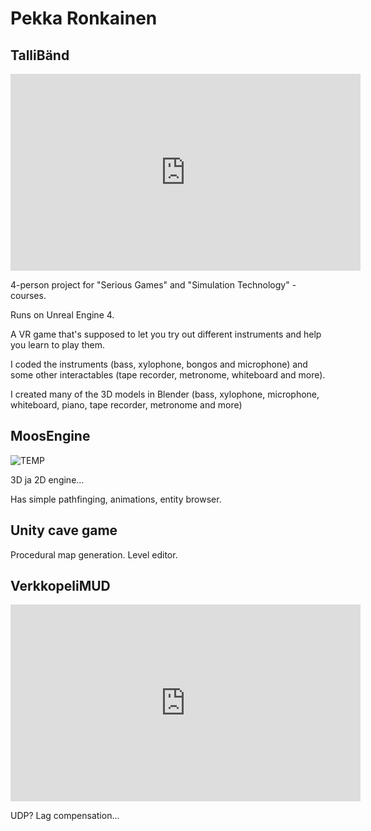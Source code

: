 # Pekka Ronkainen

## TalliBänd

<html>
<body>  
<iframe width="560" height="315" src="https://www.youtube.com/embed/nUWSJ9b5IQo" frameborder="0" allow="accelerometer; autoplay; encrypted-media; gyroscope; picture-in-picture" allowfullscreen></iframe>
</body>
</html>

4-person project for "Serious Games" and "Simulation Technology" -courses.

Runs on Unreal Engine 4.

A VR game that's supposed to let you try out different instruments and help you learn to play them.

I coded the instruments (bass, xylophone, bongos and microphone) and some other interactables (tape recorder, metronome, whiteboard and more).

I created many of the 3D models in Blender (bass, xylophone, microphone, whiteboard, piano, tape recorder, metronome and more)


## MoosEngine

![TEMP](https://upload.wikimedia.org/wikipedia/commons/2/2c/Rotating_earth_%28large%29.gif)

3D ja 2D engine...

Has simple pathfinging, animations, entity browser.

## Unity cave game

Procedural map generation.
Level editor.

## VerkkopeliMUD

<html>
<body>
<iframe width="560" height="315" src="https://www.youtube.com/embed/uCGWIYSrQ-8" frameborder="0" allow="accelerometer; autoplay; encrypted-media; gyroscope; picture-in-picture" allowfullscreen></iframe>
</body>
</html>

UDP? Lag compensation...
